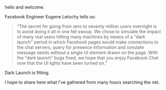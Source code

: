 hello and welcome.

Facebook Engineer Eugene Letuchy tells us:

> “The secret for going from zero to seventy million users overnight is to avoid doing it all in one fell swoop. We chose to simulate the impact of many real users hitting many machines by means of a "dark launch" period in which Facebook pages would make connections to the chat servers, query for presence information and simulate message sends without a single UI element drawn on the page. With the "dark launch" bugs fixed, we hope that you enjoy Facebook Chat now that the UI lights have been turned on.”

Dark Launch is fitting.

I hope to share here what I've gathered from many hours searching the net.